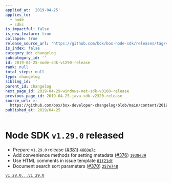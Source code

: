 ```yaml
---
applied_at: '2019-04-25'
applies_to:
  - node
  - sdks
is_impactful: false
is_new_feature: true
collapse: true
release_source_url: 'https://github.com/box/box-node-sdk/releases/tag/v1.29.0'
is_index: false
category_id: changelog
subcategory_id: ''
id: 2019-04-25-node-sdk-v1290-release
rank: null
total_steps: null
type: changelog
sibling_id: ''
parent_id: changelog
next_page_id: 2019-04-29-windows-net-sdk-v3160-release
previous_page_id: 2019-04-25-java-sdk-v2320-release
source_url: >-
  https://github.com/box/box-developer-changelog/blob/main/content/2019/04-25-node-sdk-v1290-release.md
published_at: 2019/04-25
---
```

# Node SDK `v1.29.0` released

- Prepare `v1.29.0` release ([#381](https://github.com/box/box-node-sdk/pull/381))  [`4860e7c`](https://github.com/box/box-node-sdk/commit/4860e7c)
- Add convenience methods for setting metadata ([#376](https://github.com/box/box-node-sdk/pull/376))  [`1938e39`](https://github.com/box/box-node-sdk/commit/1938e39)
- Use HTML comments in issue template  [`01f21df`](https://github.com/box/box-node-sdk/commit/01f21df)
- Document search sort parameters ([#370](https://github.com/box/box-node-sdk/pull/370))  [`257e748`](https://github.com/box/box-node-sdk/commit/257e748)

[`v1.28.0...v1.29.0`](https://github.com/box/box-node-sdk/compare/`v1.28.0...v1.29.0`)